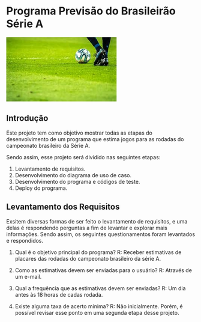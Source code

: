 # Programa Previsão do Brasileirão Série A

![Imagem de Futebol Ilustrativa](img/images.png)

## Introdução
Este projeto tem como objetivo mostrar todas as etapas do desenvolvimento de um programa que estima jogos para as rodadas do campeonato brasileiro da Série A.

Sendo assim, esse projeto será dividido nas seguintes etapas:
1. Levantamento de requisitos.
2. Desenvolvimento do diagrama de uso de caso.
3. Desenvolvimento do programa e códigos de teste.
4. Deploy do programa.

## Levantamento dos Requisitos 
Exsitem diversas formas de ser feito o levantamento de requisitos, e uma delas é respondendo perguntas a fim de levantar e explorar mais informações. Sendo assim, os seguintes questionamentos foram levantados e respondidos. 

1. Qual é o objetivo principal do programa?
  R: Receber estimativas de placares das rodadas do campeonato brasileiro da série A.

2. Como as estimativas devem ser enviadas para o usuário?
  R: Através de um e-mail.

3. Qual a frequência que as estimativas devem ser enviadas?
  R: Um dia antes às 18 horas de cadas rodada. 

4. Existe alguma taxa de acerto mínima?
  R: Não inicialmente. Porém, é possível revisar esse ponto em uma segunda etapa desse projeto.



